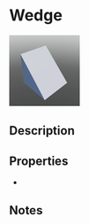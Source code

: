 # Wedge

![Wedge](../Cropped_Blocks/Building_Blocks/Wedge.png)

## Description
<!-- Write a description for this block -->

## Properties
- <!-- List block properties here -->

## Notes
<!-- Any extra notes -->
